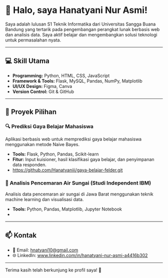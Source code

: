 # 👋 Halo, saya Hanatyani Nur Asmi!

Saya adalah lulusan S1 Teknik Informatika dari Universitas Sangga Buana Bandung yang tertarik pada pengembangan perangkat lunak berbasis web dan analisis data. Saya aktif belajar dan mengembangkan solusi teknologi untuk permasalahan nyata.

---

## 💻 Skill Utama

- **Programming:** Python, HTML, CSS, JavaScript
- **Framework & Tools:** Flask, MySQL, Pandas, NumPy, Matplotlib
- **UI/UX Design:** Figma, Canva
- **Version Control:** Git & GitHub

---

## 🚀 Proyek Pilihan

### 🔍 Prediksi Gaya Belajar Mahasiswa
Aplikasi berbasis web untuk memprediksi gaya belajar mahasiswa menggunakan metode Naive Bayes.
- **Tools:** Flask, Python, Pandas, Scikit-learn
- **Fitur:** Input kuisioner, hasil klasifikasi gaya belajar, dan penyimpanan data responden.
- https://github.com/Hanatyaniii/gaya-belajar-felder.git

### 🧼 Analisis Pencemaran Air Sungai (Studi Independent IBM)
Analisis data pencemaran air sungai di Jawa Barat menggunakan teknik machine learning dan visualisasi data.
- **Tools:** Python, Pandas, Matplotlib, Jupyter Notebook
- 

---

## 📫 Kontak

- 📧 Email: hnatyani10@gmail.com
- 🌐 LinkedIn: www.linkedin.com/in/hanatyani-nur-asmi-a4416b302

---

Terima kasih telah berkunjung ke profil saya! 🚀
